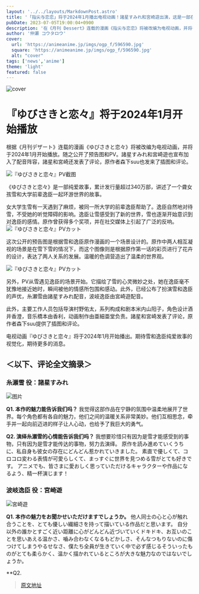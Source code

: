 ```yaml
---
layout: '../../layouts/MarkdownPost.astro'
title: '「指尖与恋恋」将于2024年1月播出电视动画！諸星すみれ和宮崎遊出演，这是一部在《月刊 Dessert》连载的纯爱故事'
pubDate: 2023-07-05T19:00:04+0900
description: '在《月刊 Dessert》连载的漫画《指尖与恋恋》将被改编为电视动画，并将于2024年1月开始播出。随之公开了预告图和PV。諸星すみれ和宮崎遊也宣布出演。'
author: '仲瀬 コウタロウ'
cover:
  url: 'https://animeanime.jp/imgs/ogp_f/596590.jpg'
  square: 'https://animeanime.jp/imgs/ogp_f/596590.jpg'
  alt: "cover"
tags: ['news','anime']
theme: 'light'
featured: false
---
```

![cover](https://animeanime.jp/imgs/ogp_f/596590.jpg)

# 『ゆびさきと恋々』将于2024年1月开始播放

根据《月刊デザート》连载的漫画《ゆびさきと恋々》将被改编为电视动画，并将于2024年1月开始播放。随之公开了预告图和PV。諸星すみれ和宮崎遊也宣布加入了配音阵容，諸星和宮崎还发表了评论，原作者森下suu也发来了插图和评论。

![『ゆびさきと恋々』PV截图](https://animeanime.jp/imgs/zoom/596594.jpg)

《ゆびさきと恋々》是一部纯爱故事，累计发行量超过340万部，讲述了一个聋女孩雪和大学前辈逸臣一起环游世界的故事。

女大学生雪有一天遇到了麻烦，被同一所大学的前辈逸臣帮助了。逸臣自然地对待雪，不受她的听觉障碍的影响。逸臣让雪感受到了新的世界，雪也逐渐开始意识到对逸臣的感情。原作曾获得多个奖项，并在社交媒体上引起了广泛的反响。
![『ゆびさきと恋々』PVカット](https://animeanime.jp/imgs/zoom/596596.jpg)

这次公开的预告图是根据雪和逸臣原作漫画的一个场景设计的。原作中两人相互凝视的场景是在雪下雪的情况下，而这个图像则是根据原作第一话的彩页进行了花卉的设计，表达了两人关系的发展。温暖的色调营造出了温柔的世界观。

![『ゆびさきと恋々』PVカット](https://animeanime.jp/imgs/zoom/596595.jpg)

另外，PV从雪遇见逸臣的场景开始。它描绘了雪的心灵微妙之处，她在逸臣毫不犹豫地接近她时，瞬间被他的情感所包围和感动。此外，已经公布了扮演雪和逸臣的声优，糸瀬雪由諸星すみれ配音，波岐逸臣由宮崎遊配音。

此外，主要工作人员包括导演村野佑太，系列构成和剧本米内山阳子，角色设计酒井香澄，音乐橋本由香利，动画制作由亜細亜堂负责。諸星和宮崎发表了评论，原作者森下suu提供了插图和评论。

电视动画『ゆびさきと恋々』将于2024年1月开始播出。期待雪和逸臣纯爱故事的视觉化，期待更多的消息。
## ＜以下、评论全文摘录＞

### 糸瀬雪 役：諸星すみれ

![图片](https://animeanime.jp/imgs/zoom/596589.jpg)

**Q1. 本作的魅力能告诉我们吗？**
我觉得这部作品在宁静的氛围中温柔地展开了世界。每个角色都有各自的魅力，他们之间的温暖关系非常美妙。他们互相思念，牵手并一起向前迈进的样子让人心动，也给予了我巨大的勇气。

**Q2. 演绎糸瀬雪的心情能告诉我们吗？**
我想要珍惜只有因为是雪才能感受到的事物，只有因为是雪才能传达的事物，努力去演绎。
原作を読み進めていくうちに、私自身も彼女の存在にどんどん惹かれていきました。 素直で優しくて、コロコロ変わる表情が可愛らしくて、まっすぐに世界を見つめる雪がとても好きです。 アニメでも、皆さまに愛おしく思っていただけるキャラクターや作品になるよう、精一杯演じます！ 

### 波岐逸臣 役：宮崎遊

![宮崎遊](https://animeanime.jp/imgs/zoom/596592.jpg)

**Q1.   本作の魅力をお聞かせいただけますでしょうか。** 
他人同士の心と心が触れ合うことを、とても優しい繊細さを持って描いている作品だと思います。 自分以外の誰かとすごく近い距離に心がどんどん近づいていくドキドキ、お互いのことを思いあえる温かさ、嚙み合わなくなるもどかしさ、そんなつもりないのに傷つけてしまうやるせなさ、僕たち全員が生きていく中で必ず感じるそういったものがとても柔らかく、温かく描かれているところが大きな魅力なのではないでしょうか。 

**Q2.  

>[原文地址](https://animeanime.jp/article/2023/07/05/78385.html)  